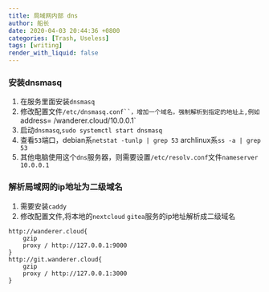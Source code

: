 ```yaml
---
title: 局域网内部 dns
author: 船长
date: 2020-04-03 20:44:36 +0800
categories: [Trash, Useless]
tags: [writing]
render_with_liquid: false
---
```


### 安装dnsmasq
1. 在服务里面安装`dnsmasq`
2. 修改配置文件`/etc/dnsmasq.conf``，增加一个域名，强制解析到指定的地址上,例如`address= /wanderer.cloud/10.0.0.1`
3. 启动`dnsmasq`,`sudo systemctl start dnsmasq`
4. 查看`53`端口，debian系`netstat -tunlp | grep 53` archlinux系`ss -a | grep 53`
5. 其他电脑使用这个`dns`服务器，则需要设置`/etc/resolv.conf`文件`nameserver 10.0.0.1`


### 解析局域网的ip地址为二级域名
1. 需要安装`caddy`
2. 修改配置文件,将本地的`nextcloud` `gitea`服务的ip地址解析成二级域名
```
http://wanderer.cloud{
	gzip
	proxy / http://127.0.0.1:9000
}
http://git.wanderer.cloud{
	gzip
	proxy / http://127.0.0.1:3000
}
```